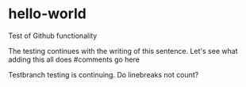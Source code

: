# hello-world
Test of Github functionality

The testing continues with the writing of this sentence.
Let's see what adding this all does #comments go here

Testbranch testing is continuing.
Do linebreaks not count?
